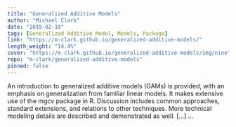 ```yaml
---
title: "Generalized Additive Models"
author: "Michael Clark"
date: "2019-02-10"
tags: [Generalized Additive Model, Models, Package]
link: "https://m-clark.github.io/generalized-additive-models/"
length_weight: "14.4%"
cover: "https://m-clark.github.io/generalized-additive-models/img/nineteeneightyR.png"
repo: "m-clark/generalized-additive-models"
pinned: false
---
```


An introduction to generalized additive models (GAMs) is provided, with an emphasis on generalization from familiar linear models. It makes extensive use of the mgcv package in R. Discussion includes common approaches, standard extensions, and relations to other techniques. More technical modeling details are described and demonstrated as well. [...]  ...
